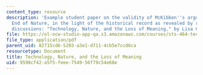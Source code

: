 ```yaml
---
content_type: resource
description: 'Example student paper on the validity of McKibben''s argument in The
  End of Nature, in the light of the historical record as revealed by readings and
  discussions: "Technology, Nature, and the Loss of Meaning," by Lisa Crystal.'
file: https://ol-ocw-studio-app-qa.s3.amazonaws.com/courses/sts-464-technology-and-the-literary-imagination-spring-2008/9598cf42a5f5feee754956f79c54e68e_crystal_final.pdf
file_type: application/pdf
parent_uid: 82715cd6-5203-a3e1-d711-4cb5e7ccd6ca
resourcetype: Document
title: Technology, Nature, and the Loss of Meaning
uid: 9598cf42-a5f5-feee-7549-56f79c54e68e
---
```

